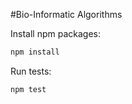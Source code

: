 #Bio-Informatic Algorithms

Install npm packages:
```bash
npm install
```

Run tests:
```bash
npm test
```
